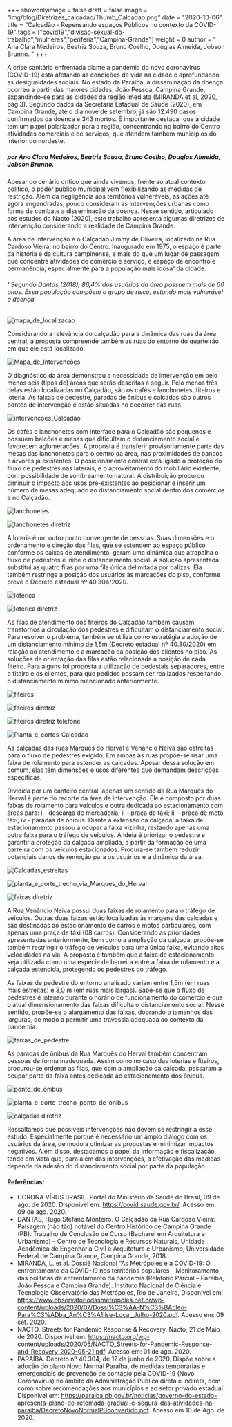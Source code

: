 +++
showonlyimage = false
draft = false
image = "img/blog/Diretrizes_calcadao/Thumb_Calcadao.png"
date = "2020-10-06"
title = "Calçadão - Repensando espaços Públicos no contexto da COVID-19"
tags = ["covid19","divisão-sexual-do-trabalho","mulheres","periferia","Campina-Grande"]
weight = 0
author = " Ana Clara Medeiros, Beatriz Souza, Bruno Coelho, Douglas Almeida, Jobson Brunno. "
+++

A crise sanitária enfrentada diante a pandemia do novo coronavírus (COVID-19) está afetando as condições de vida na cidade e aprofundando as desigualdades sociais. No estado da Paraíba, a disseminação da doença ocorreu a partir das maiores cidades, João Pessoa, Campina Grande, expandindo-se para as cidades da região imediata (MIRANDA et al, 2020, pág.3). Segundo dados da Secretaria Estadual de Saúde (2020), em Campina Grande, até o dia nove de setembro, já são 12.490 casos confirmados da doença e 343 mortos. É importante destacar que a cidade tem um papel polarizador para a região, concentrando no bairro do Centro atividades comerciais e de serviços, que atendem também municípios do interior do nordeste.
<!--more-->

##### por Ana Clara Medeiros, Beatriz Souza, Bruno Coelho, Douglas Almeida, Jobson Brunno.

Apesar do cenário crítico que ainda vivemos, frente ao atual contexto político, o poder público municipal vem flexibilizando as medidas de restrição. Além da negligência aos territórios vulneráveis, as ações até agora engendradas, pouco consideram as intervenções urbanas como forma de combate a disseminação da doença. Nesse sentido, articulado aos estudos do Nacto (2020), este trabalho apresenta algumas diretrizes de intervenção considerando a realidade de Campina Grande.

A área de intervenção é o Calçadão Jimmy de Oliveira, localizado na Rua Cardoso Vieira, no bairro do Centro. Inaugurado em 1975, o espaço é parte da história e da cultura campinense, e mais do que um lugar de passagem que concentra atividades de comércio e serviço, é espaço de encontro e permanência, especialmente para a população mais idosa¹ da cidade.

###### ¹  Segundo Dantas (2018), 86,4% dos usuários da área possuem mais de 60 anos. Essa população compõem o grupo de risco, estando mais vulnerável a doença.

![mapa_de_localizacao](../../img/blog/Diretrizes_calcadao/02_mapa_de_localizacao_repensando_espacos_publicos_no_contexto_da_COVID_19_Calcadao_Jimmy_de_Oliveira_02.png)

Considerando a relevância do calçadão para a dinâmica das ruas da área central, a proposta compreende também as ruas do entorno do quarteirão em que ele está localizado.

![Mapa_de_Intervencões](../../img/blog/Diretrizes_calcadao/04_Mapa_de_Intervencões_repensando_espacos_publicos_no_contexto_da_COVID_19_Calcadao_Jimmy_de_Oliveira.png)

O diagnóstico da área demonstrou a necessidade de intervenção em pelo menos seis (tipos de) áreas que serão descritas a seguir. Pelo menos três delas estão localizadas no Calçadão, são os cafés e lanchonetes, fiteiros e loteria. As faixas de pedestre, paradas de ônibus e calçadas são outros pontos de intervenção e estão situadas no decorrer das ruas.

![intervencões_Calcadao](../../img/blog/Diretrizes_calcadao/05_intervencões_Calcadao_repensando_espacos_publicos_no_contexto_da_COVID_19_Calcadao_Jimmy_de_Oliveira.png)

Os cafés e lanchonetes com interface para o Calçadão são pequenos e possuem balcões e mesas que dificultam o distanciamento social e favorecem aglomerações. A proposta é transferir provisoriamente parte das mesas das lanchonetes para o centro da área, nas proximidades de bancos e árvores já existentes. O posicionamento central está ligado a proteção do fluxo de pedestres nas laterais, e o aproveitamento do mobiliário existente, com possibilidade de sombreamento natural. A distribuição procurou diminuir o impacto aos usos pré-existentes ao posicionar e inserir um número de mesas adequado ao distanciamento social dentro dos comércios e no Calçadão.


![lanchonetes](../../img/blog/Diretrizes_calcadao/lanchonetes.jpg)

![lanchonetes diretriz](../../img/blog/Diretrizes_calcadao/15_mesas_com_mobiliario.png)

A loteria é um outro ponto convergente de pessoas. Suas dimensões e o ordenamento e direção das filas, que se estendem ao espaço público conforme os caixas de atendimento, geram uma dinâmica que atrapalha o fluxo de pedestres e inibe o distanciamento social. A solução apresentada substitui as quatro filas por uma fila única delimitada por balizas. Ela também restringe a posição dos usuários às marcações do piso, conforme prevê o Decreto estadual nº 40.304/2020.

![loterica](../../img/blog/Diretrizes_calcadao/loterica.jpg)

![loterica diretriz](../../img/blog/Diretrizes_calcadao/16_loteria_calcadao.png)

As filas de atendimento dos fiteiros do Calçadão também causam transtornos a circulação dos pedestres e dificultam o distanciamento social. Para resolver o problema, também se utiliza como estratégia a adoção de um distanciamento mínimo de 1,5m (Decreto estadual nº 40.30/2020) em relação ao atendimento e a marcação da posição dos clientes no piso. As soluções de orientação das filas estão relacionada a posição de cada fiteiro. Para alguns foi proposta a utilização de pedestais separadores, entre o fiteiro e os clientes, para que pedidos possam ser realizados respeitando o distanciamento mínimo mencionado anteriormente.

![fiteiros](../../img/blog/Diretrizes_calcadao/fiteiros.jpg)

![fiteiros diretriz](../../img/blog/Diretrizes_calcadao/17_filas_nos_fiteiros.png)

![fiteiros diretriz telefone](../../img/blog/Diretrizes_calcadao/18_fila_fiteiro_telefone.png)

![Planta_e_cortes_Calcadao](../../img/blog/Diretrizes_calcadao/06_Planta_e_cortes_Calcadao_repensando_espacos_publicos_no_contexto_da_COVID_19_Calcadao_Jimmy_de_Oliveira.png)

As calçadas das ruas Marquês do Herval e Venâncio Neiva são estreitas para o fluxo de pedestres exigido. Em ambas às ruas propõe-se usar uma faixa de rolamento para estender as calçadas. Apesar dessa solução em comum, elas têm dimensões e usos diferentes que demandam descrições específicas.

Dividida por um canteiro central, apenas um sentido da Rua Marquês do Herval é parte do recorte da área de intervenção. Ele é composto por duas faixas de rolamento para veículos e outra dedicada ao estacionamento com áreas para: i - descarga de mercadoria; ii - praça de táxi; iii - praça de moto táxi; iv - paradas de ônibus. Diante a extensão da calçada, a faixa de estacionamento passou a ocupar a faixa vizinha, restando apenas uma outra faixa para o tráfego de veículos. A ideia é priorizar o pedestre e garantir a proteção da calçada ampliada, a partir da formação de uma barreira com os veículos estacionados. Procura-se também reduzir potenciais danos de remoção para os usuários e a dinâmica da área.

![Calcadas_estreitas](../../img/blog/Diretrizes_calcadao/Calcadas_estreitas.png)

![planta_e_corte_trecho_via_Marques_do_Herval](../../img/blog/Diretrizes_calcadao/07_planta_e_corte_trecho_via_Marques_do_Herval_repensando_espacos_publicos_no_contexto_da_COVID_19_Calcadao_Jimmy_de_Oliveira.png)

![faixas diretriz](../../img/blog/Diretrizes_calcadao/19_faixas_estendidas_e_calcadas_ampliadas.png)

A Rua Venâncio Neiva possui duas faixas de rolamento para o tráfego de veículos. Outras duas faixas estão localizadas às margens das calçadas e são destinadas ao estacionamento de carros e motos particulares, com apenas uma praça de táxi (08 carros). Considerando as prioridades apresentadas anteriormente, bem como a ampliação da calçada, propõe-se também restringir o tráfego de veículos para uma única faixa, evitando altas velocidades na via. A proposta é também que a faixa de estacionamento seja utilizada como uma espécie de barreira entre a faixa de rolamento e a calçada estendida, protegendo os pedestres do tráfego.

As faixas de pedestre do entorno analisado variam entre 1,5m (em ruas mais estreitas) e 3,0 m (em ruas mais largas). Sabe-se que o fluxo de pedestres é intenso durante o horário de funcionamento do comércio e que o atual dimensionamento das faixas dificulta o distanciamento social. Nesse sentido, propõe-se o alargamento das faixas, dobrando o tamanhos das larguras, de modo a permitir uma travessia adequada ao contexto da pandemia.

![faixas_de_pedestre](../../img/blog/Diretrizes_calcadao/faixas_de_pedestre.jpg)

As paradas de ônibus da Rua Marquês do Herval também concentram pessoas de forma inadequada. Assim como no caso das loterias e fiteiros, procurou-se ordenar as filas, que com a ampliação da calçada, passaram a ocupar parte da faixa antes dedicada ao estacionamento dos ônibus.

![ponto_de_onibus](../../img/blog/Diretrizes_calcadao/ponto_de_onibus.jpg)

![planta_e_corte_trecho_ponto_de_onibus](../../img/blog/Diretrizes_calcadao/08_planta_e_corte_trecho_ponto_de_onibus_repensando_espacos_publicos_no_contexto_da_COVID_19_Calcadao_Jimmy_de_Oliveira.png)

![calçadas diretriz](../../img/blog/Diretrizes_calcadao/20_calcadas_final.png)

Ressaltamos que possíveis intervenções não devem se restringir a esse estudo. Especialmente porque é necessário um amplo diálogo com os usuários da área, de modo a otimizar as propostas e minimizar impactos negativos. Além disso, destacamos o papel da informação e fiscalização, tendo em vista que, para além das intervenções, a efetivação das medidas depende da adesão do distanciamento social por parte da população.

#### Referências:
* CORONA VÍRUS BRASIL. Portal do Ministério da Saúde do Brasil, 09 de ago. de 2020.  Disponível em: <https://covid.saude.gov.br/>. Acesso em: 09 de ago. 2020.
* DANTAS, Hugo Stefano Monteiro. O Calçadão da Rua Cardoso Vieira: Paisagem (não tão) notável do Centro Histórico de Campina Grande (PB). Trabalho de Conclusão de Curso (Bacharel em Arquitetura e Urbanismo) – Centro de Tecnologia e Recursos Naturais, Unidade Acadêmica de Engenharia Civil e Arquitetura e Urbanismo, Universidade Federal de Campina Grande, Campina Grande, 2018.
* MIRANDA, L. et al. Dossiê Nacional “As Metrópoles e a COVID-19: O enfrentamento da COVID-19 nos territórios populares - Monitoramento das políticas de enfrentamento da pandemia (Relatório Parcial – Paraíba, João Pessoa e Campina Grande). Instituto Nacional de Ciência e Tecnologia Observatório das Metrópoles, Rio de Janeiro,  Disponível em: <https://www.observatoriodasmetropoles.net.br/wp-content/uploads/2020/07/Dossi%C3%AA-N%C3%BAcleo-Para%C3%ADba_An%C3%A1lise-Local_Julho-2020.pdf>. Acesso em: 09 set. 2020.
* NACTO. Streets for Pandemic Response & Recovery. Nacto, 21 de Maio de 2020. Disponível em: <https://nacto.org/wp-content/uploads/2020/05/NACTO_Streets-for-Pandemic-Response-and-Recovery_2020-05-21.pdf>. Acesso em: 01 de ago. 2020.
* PARAÍBA. Decreto nº 40.304, de 12 de junho de 2020. Dispõe sobre a adoção do plano Novo Normal Paraíba, de medidas temporárias e emergenciais de prevenção de contágio pela COVID-19 (Novo Coronavírus) no âmbito da Administração Pública direta e indireta, bem como sobre recomendações aos municípios e ao setor privado estadual. Disponível em: <https://paraiba.pb.gov.br/noticias/governo-do-estado-apresenta-plano-de-retomada-gradual-e-segura-das-atividades-na-paraiba/DecretoNovoNormalPBconvertido.pdf>. Acesso em 10 de Ago. de 2020.
